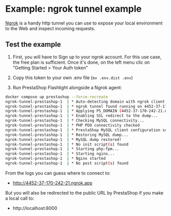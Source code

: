 # Example: ngrok tunnel example

[Ngrok](https://ngrok.com) is a handy http tunnel you can use to expose your local environment to the Web and inspect incoming requests.

## Test the example

1. First, you will have to Sign up to your ngrok account. For this use case, the free plan is sufficient. Once it's done, on the left menu clic on "Getting Started > Your Auth token"

2. Copy this token to your own .env file (`mv .env.dist .env`)

3. Run PrestaShop Flashlight alongside a Ngrok agent:

```sh
docker compose up prestashop --force-recreate
ngrok-tunnel-prestashop-1  | * Auto-detecting domain with ngrok client api on http://ngrok:4040...
ngrok-tunnel-prestashop-1  | * ngrok tunnel found running on 4452-37-170-242-21.ngrok.app
ngrok-tunnel-prestashop-1  | * Applying PS_DOMAIN (4452-37-170-242-21.ngrok.app) to the dump...
ngrok-tunnel-prestashop-1  | * Enabling SSL redirect to the dump...
ngrok-tunnel-prestashop-1  | * Checking MySQL connectivity...
ngrok-tunnel-prestashop-1  | * PHP PDO connectivity checked
ngrok-tunnel-prestashop-1  | * PrestaShop MySQL client configuration set
ngrok-tunnel-prestashop-1  | * Restoring MySQL dump...
ngrok-tunnel-prestashop-1  | * MySQL dump restored!
ngrok-tunnel-prestashop-1  | * No init script(s) found
ngrok-tunnel-prestashop-1  | * Starting php-fpm...
ngrok-tunnel-prestashop-1  | * Starting nginx...
ngrok-tunnel-prestashop-1  | * Nginx started
ngrok-tunnel-prestashop-1  | * No post script(s) found
```

From the logs you can guess where to connect to:

- http://4452-37-170-242-21.ngrok.app

But you will also be redirected to the public URL by PrestaShop if you make a local call to:

- http://localhost:8000
